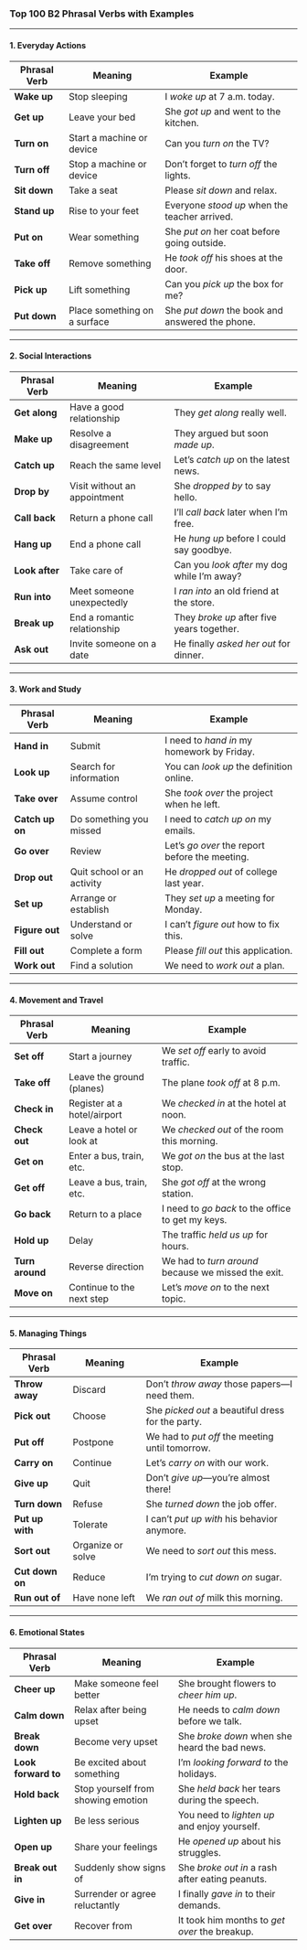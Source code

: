 ### **Top 100 B2 Phrasal Verbs with Examples**

---

#### **1. Everyday Actions**
| **Phrasal Verb**  | **Meaning**                   | **Example**                                          |
|-------------------|-------------------------------|----------------------------------------------------|
| **Wake up**       | Stop sleeping                | I *woke up* at 7 a.m. today.                       |
| **Get up**        | Leave your bed               | She *got up* and went to the kitchen.              |
| **Turn on**       | Start a machine or device    | Can you *turn on* the TV?                          |
| **Turn off**      | Stop a machine or device     | Don’t forget to *turn off* the lights.            |
| **Sit down**      | Take a seat                  | Please *sit down* and relax.                      |
| **Stand up**      | Rise to your feet            | Everyone *stood up* when the teacher arrived.     |
| **Put on**        | Wear something               | She *put on* her coat before going outside.       |
| **Take off**      | Remove something             | He *took off* his shoes at the door.              |
| **Pick up**       | Lift something               | Can you *pick up* the box for me?                 |
| **Put down**      | Place something on a surface | She *put down* the book and answered the phone.   |

---

#### **2. Social Interactions**
| **Phrasal Verb**  | **Meaning**                     | **Example**                                         |
|-------------------|---------------------------------|---------------------------------------------------|
| **Get along**     | Have a good relationship       | They *get along* really well.                     |
| **Make up**       | Resolve a disagreement         | They argued but soon *made up*.                   |
| **Catch up**      | Reach the same level           | Let’s *catch up* on the latest news.              |
| **Drop by**       | Visit without an appointment   | She *dropped by* to say hello.                    |
| **Call back**     | Return a phone call            | I’ll *call back* later when I’m free.             |
| **Hang up**       | End a phone call               | He *hung up* before I could say goodbye.          |
| **Look after**    | Take care of                   | Can you *look after* my dog while I’m away?       |
| **Run into**      | Meet someone unexpectedly      | I *ran into* an old friend at the store.          |
| **Break up**      | End a romantic relationship    | They *broke up* after five years together.        |
| **Ask out**       | Invite someone on a date       | He finally *asked her out* for dinner.            |

---

#### **3. Work and Study**
| **Phrasal Verb**  | **Meaning**                  | **Example**                                         |
|-------------------|------------------------------|---------------------------------------------------|
| **Hand in**       | Submit                      | I need to *hand in* my homework by Friday.        |
| **Look up**       | Search for information      | You can *look up* the definition online.          |
| **Take over**     | Assume control              | She *took over* the project when he left.         |
| **Catch up on**   | Do something you missed     | I need to *catch up on* my emails.                |
| **Go over**       | Review                      | Let’s *go over* the report before the meeting.    |
| **Drop out**      | Quit school or an activity  | He *dropped out* of college last year.            |
| **Set up**        | Arrange or establish        | They *set up* a meeting for Monday.               |
| **Figure out**    | Understand or solve         | I can’t *figure out* how to fix this.             |
| **Fill out**      | Complete a form             | Please *fill out* this application.               |
| **Work out**      | Find a solution             | We need to *work out* a plan.                     |

---

#### **4. Movement and Travel**
| **Phrasal Verb**  | **Meaning**                 | **Example**                                         |
|-------------------|-----------------------------|---------------------------------------------------|
| **Set off**       | Start a journey            | We *set off* early to avoid traffic.              |
| **Take off**      | Leave the ground (planes)   | The plane *took off* at 8 p.m.                    |
| **Check in**      | Register at a hotel/airport | We *checked in* at the hotel at noon.             |
| **Check out**     | Leave a hotel or look at    | We *checked out* of the room this morning.        |
| **Get on**        | Enter a bus, train, etc.    | We *got on* the bus at the last stop.             |
| **Get off**       | Leave a bus, train, etc.    | She *got off* at the wrong station.               |
| **Go back**       | Return to a place           | I need to *go back* to the office to get my keys. |
| **Hold up**       | Delay                      | The traffic *held us up* for hours.               |
| **Turn around**   | Reverse direction           | We had to *turn around* because we missed the exit. |
| **Move on**       | Continue to the next step   | Let’s *move on* to the next topic.                |

---

#### **5. Managing Things**
| **Phrasal Verb**  | **Meaning**                      | **Example**                                         |
|-------------------|----------------------------------|---------------------------------------------------|
| **Throw away**    | Discard                        | Don’t *throw away* those papers—I need them.      |
| **Pick out**      | Choose                         | She *picked out* a beautiful dress for the party. |
| **Put off**       | Postpone                      | We had to *put off* the meeting until tomorrow.   |
| **Carry on**      | Continue                      | Let’s *carry on* with our work.                   |
| **Give up**       | Quit                          | Don’t *give up*—you’re almost there!              |
| **Turn down**     | Refuse                        | She *turned down* the job offer.                  |
| **Put up with**   | Tolerate                      | I can’t *put up with* his behavior anymore.       |
| **Sort out**      | Organize or solve             | We need to *sort out* this mess.                  |
| **Cut down on**   | Reduce                        | I’m trying to *cut down on* sugar.                |
| **Run out of**    | Have none left               | We *ran out of* milk this morning.                |

---

#### **6. Emotional States**
| **Phrasal Verb**  | **Meaning**                      | **Example**                                         |
|-------------------|----------------------------------|---------------------------------------------------|
| **Cheer up**      | Make someone feel better        | She brought flowers to *cheer him up*.            |
| **Calm down**     | Relax after being upset         | He needs to *calm down* before we talk.           |
| **Break down**    | Become very upset              | She *broke down* when she heard the bad news.     |
| **Look forward to** | Be excited about something     | I’m *looking forward to* the holidays.            |
| **Hold back**     | Stop yourself from showing emotion | She *held back* her tears during the speech.      |
| **Lighten up**    | Be less serious                | You need to *lighten up* and enjoy yourself.      |
| **Open up**       | Share your feelings            | He *opened up* about his struggles.               |
| **Break out in**  | Suddenly show signs of          | She *broke out in* a rash after eating peanuts.   |
| **Give in**       | Surrender or agree reluctantly  | I finally *gave in* to their demands.             |
| **Get over**      | Recover from                   | It took him months to *get over* the breakup.     |
